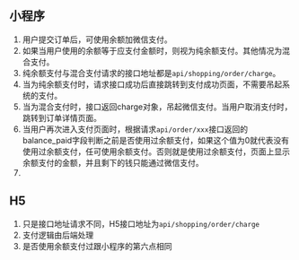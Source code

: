 ## 小程序
1. 用户提交订单后，可使用余额加微信支付。
2. 如果当用户使用的余额等于应支付金额时，则视为纯余额支付。其他情况为混合支付。
3. 纯余额支付与混合支付请求的接口地址都是`api/shopping/order/charge`。
4. 当为纯余额支付时，请求接口成功后直接跳转到支付成功页面，不需要吊起系统的支付。
5. 当为混合支付时，接口返回charge对象，吊起微信支付。当用户取消支付时，跳转到订单详情页面。
6. 当用户再次进入支付页面时，根据请求`api/order/xxx`接口返回的balance_paid字段判断之前是否使用过余额支付，如果这个值为0就代表没有使用过余额支付，任可使用余额支付。否则就是使用过余额支付，页面上显示余额支付的金额，并且剩下的钱只能通过微信支付。
7. 


## H5
1. 只是接口地址请求不同，H5接口地址为`api/shopping/order/charge`
2. 支付逻辑由后端处理
3. 是否使用余额支付过跟小程序的第六点相同